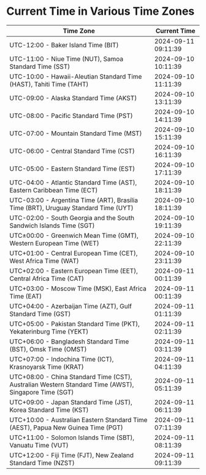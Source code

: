 # Current Time in Various Time Zones

| Time Zone | Current Time |
|-----------|--------------|
| UTC-12:00 - Baker Island Time (BIT) | 2024-09-11 09:11:39 |
| UTC-11:00 - Niue Time (NUT), Samoa Standard Time (SST) | 2024-09-10 10:11:39 |
| UTC-10:00 - Hawaii-Aleutian Standard Time (HAST), Tahiti Time (TAHT) | 2024-09-10 11:11:39 |
| UTC-09:00 - Alaska Standard Time (AKST) | 2024-09-10 13:11:39 |
| UTC-08:00 - Pacific Standard Time (PST) | 2024-09-10 14:11:39 |
| UTC-07:00 - Mountain Standard Time (MST) | 2024-09-10 15:11:39 |
| UTC-06:00 - Central Standard Time (CST) | 2024-09-10 16:11:39 |
| UTC-05:00 - Eastern Standard Time (EST) | 2024-09-10 17:11:39 |
| UTC-04:00 - Atlantic Standard Time (AST), Eastern Caribbean Time (ECT) | 2024-09-10 18:11:39 |
| UTC-03:00 - Argentina Time (ART), Brasília Time (BRT), Uruguay Standard Time (UYT) | 2024-09-10 18:11:39 |
| UTC-02:00 - South Georgia and the South Sandwich Islands Time (SGT) | 2024-09-10 19:11:39 |
| UTC±00:00 - Greenwich Mean Time (GMT), Western European Time (WET) | 2024-09-10 22:11:39 |
| UTC+01:00 - Central European Time (CET), West Africa Time (WAT) | 2024-09-10 23:11:39 |
| UTC+02:00 - Eastern European Time (EET), Central Africa Time (CAT) | 2024-09-11 00:11:39 |
| UTC+03:00 - Moscow Time (MSK), East Africa Time (EAT) | 2024-09-11 00:11:39 |
| UTC+04:00 - Azerbaijan Time (AZT), Gulf Standard Time (GST) | 2024-09-11 01:11:39 |
| UTC+05:00 - Pakistan Standard Time (PKT), Yekaterinburg Time (YEKT) | 2024-09-11 02:11:39 |
| UTC+06:00 - Bangladesh Standard Time (BST), Omsk Time (OMST) | 2024-09-11 03:11:39 |
| UTC+07:00 - Indochina Time (ICT), Krasnoyarsk Time (KRAT) | 2024-09-11 04:11:39 |
| UTC+08:00 - China Standard Time (CST), Australian Western Standard Time (AWST), Singapore Time (SGT) | 2024-09-11 05:11:39 |
| UTC+09:00 - Japan Standard Time (JST), Korea Standard Time (KST) | 2024-09-11 06:11:39 |
| UTC+10:00 - Australian Eastern Standard Time (AEST), Papua New Guinea Time (PGT) | 2024-09-11 07:11:39 |
| UTC+11:00 - Solomon Islands Time (SBT), Vanuatu Time (VUT) | 2024-09-11 08:11:39 |
| UTC+12:00 - Fiji Time (FJT), New Zealand Standard Time (NZST) | 2024-09-11 09:11:39 |

